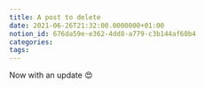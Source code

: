 ```yaml
---
title: A post to delete
date: 2021-06-26T21:32:00.0000000+01:00
notion_id: 676da59e-e362-4dd8-a779-c3b144af60b4
categories: 
tags: 
---
```


Now with an update 😍

